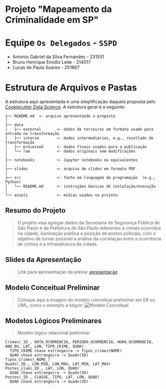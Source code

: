 # Projeto "Mapeamento da Criminalidade em SP"

# Equipe `Os Delegados` - `SSPD`
* Antonio Gabriel da Silva Fernandes - 231551
* Bruno Henrique Emidio Leite - 214017
* Lucas de Paula Soares - 201867

# Estrutura de Arquivos e Pastas

A estrutura aqui apresentada é uma simplificação daquela proposta pelo [Cookiecutter Data Science](https://drivendata.github.io/cookiecutter-data-science/). A estrutura geral é a seguinte:

~~~
├── README.md  <- arquivo apresentando a proposta
│
├── data
│   ├── external       <- dados de terceiros em formato usado para entrada na transformação
│   ├── interim        <- dados intermediários, e.g., resultado de transformação
│   ├── processed      <- dados finais usados para a publicação
│   └── raw            <- dados originais sem modificações
│
├── notebooks          <- Jupyter notebooks ou equivalentes
│
├── slides             <- arquivo de slides em formato PDF
│
├── src                <- fonte em linguagem de programação  (e.g., Python)
│   └── README.md      <- instruções básicas de instalação/execução
│
└── assets             <- mídias usadas no projeto
~~~

## Resumo do Projeto
> O projeto visa agregar dados da Secretaria de Segurança Pública de São Paulo e da Prefeitura de São Paulo referentes a crimes ocorridos na cidade, iluminação pública e posição de postos policiais, com o objetivo de tornar possível a análise da correlação entre a ocorrência de crimes e a infraestrutura da cidade.

## Slides da Apresentação
> Link para apresentação da prévia: [apresentação](slides/previa_apresentacao.pdf)

## Modelo Conceitual Preliminar

> Coloque aqui a imagem do modelo conceitual preliminar em ER ou UML, como o exemplo a seguir:
> ![Modelo Conceitual](images/modelo_conceitual.png)

## Modelos Lógicos Preliminares

> Modelo lógico relacional preliminar
~~~
Crimes(_ID_, DATA_OCORRENCIA, PERIODO_OCORRENCIA, HORA_OCORRENCIA, ANO_BO, LAT, LON, TIPO_CRIME, QUAD)
  TIPO_CRIME chave estrangeira -> Tipos_crimes(NOME)
  QUAD chave estrangeira -> Quads(ID)
Tipos_Crimes(_NOME_)
Quads(_ID_, LON_MIN, LON_MAX, LAT_MIN, LAT_MAX)
Postes_ilum(_ID_, LAT, LON, QUAD)
  QUAD chave estrangeira -> Quads(ID)
Postos(_ID_, CLASSE, TIPO, LAT, LON, QUAD)
  QUAD chave estrangeira -> Quads(ID)

~~~
